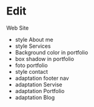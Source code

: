 # Edit

Web Site

- style About me 
- style Services
- Background color in portfolio
- box shadow in portfolio
- foto portfolio
- style contact 
- adaptation footer nav
- adaptation Servise
- adaptation Portfolio
- adaptation Blog